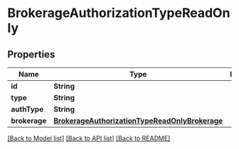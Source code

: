 # BrokerageAuthorizationTypeReadOnly

## Properties
Name | Type | Description | Notes
------------ | ------------- | ------------- | -------------
**id** | **String** |  | [optional] 
**type** | **String** |  | [optional] 
**authType** | **String** |  | [optional] 
**brokerage** | [**BrokerageAuthorizationTypeReadOnlyBrokerage**](BrokerageAuthorizationTypeReadOnlyBrokerage.md) |  | [optional] 

[[Back to Model list]](../README.md#models) [[Back to API list]](../README.md#api-endpoints) [[Back to README]](../README.md)


